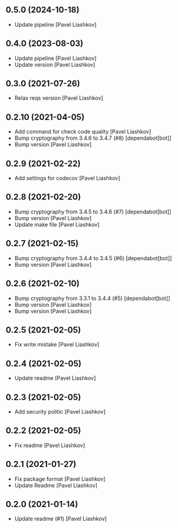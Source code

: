 

## 0.5.0 (2024-10-18)

*  Update pipeline [Pavel Liashkov]


## 0.4.0 (2023-08-03)

*  Update pipeline [Pavel Liashkov]
*  Update version [Pavel Liashkov]


## 0.3.0 (2021-07-26)

*  Relax reqs version [Pavel Liashkov]


## 0.2.10 (2021-04-05)

*  Add command for check code quality [Pavel Liashkov]
*  Bump cryptography from 3.4.6 to 3.4.7 (#8) [dependabot[bot]]
*  Bump version [Pavel Liashkov]


## 0.2.9 (2021-02-22)

*  Add settings for codecov [Pavel Liashkov]


## 0.2.8 (2021-02-20)

*  Bump cryptography from 3.4.5 to 3.4.6 (#7) [dependabot[bot]]
*  Bump version [Pavel Liashkov]
*  Update make file [Pavel Liashkov]


## 0.2.7 (2021-02-15)

*  Bump cryptography from 3.4.4 to 3.4.5 (#6) [dependabot[bot]]
*  Bump version [Pavel Liashkov]


## 0.2.6 (2021-02-10)

*  Bump cryptography from 3.3.1 to 3.4.4 (#5) [dependabot[bot]]
*  Bump version [Pavel Liashkov]
*  Bump version [Pavel Liashkov]


## 0.2.5 (2021-02-05)

*  Fix write mistake [Pavel Liashkov]


## 0.2.4 (2021-02-05)

*  Update readme [Pavel Liashkov]


## 0.2.3 (2021-02-05)

*  Add security politic [Pavel Liashkov]


## 0.2.2 (2021-02-05)

*  Fix readme [Pavel Liashkov]


## 0.2.1 (2021-01-27)

*  Fix package format [Pavel Liashkov]
*  Update Readme [Pavel Liashkov]


## 0.2.0 (2021-01-14)

*  Update readme (#1) [Pavel Liashkov]

